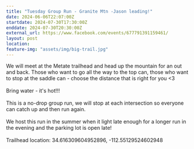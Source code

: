 ```yaml
---
title: "Tuesday Group Run - Granite Mtn -Jason leading!"
date: 2024-06-06T22:07:00Z
startdate: 2024-07-30T17:30:00Z
enddate: 2024-07-30T20:30:00Z
external_url: https://www.facebook.com/events/677791391159461/
layout: post
location: 
feature-img: "assets/img/big-trail.jpg"
---
```


We will meet at the Metate trailhead and head up the mountain for an out and back. Those who want to go all the way to the top can, those who want to stop at the saddle can - choose the distance that is right for you <3 <br>
  <br>
  Bring water - it's hot!!! <br>
  <br>
  This is a no-drop group run, we will stop at each intersection so everyone can catch up and then run again. <br>
  <br>
  We host this run in the summer when it light late enough for a longer run in the evening and the parking lot is open late!<br>
  <br>
  Trailhead location&#58; 34.616309604952896, -112.55129524602948<br>
  <br>
  
